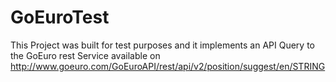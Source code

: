 # GoEuroTest

This Project was built for test purposes and it implements an API Query to the GoEuro rest Service available on http://www.goeuro.com/GoEuroAPI/rest/api/v2/position/suggest/en/STRING
